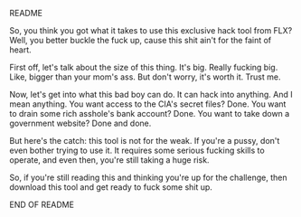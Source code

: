 README

So, you think you got what it takes to use this exclusive hack tool from FLX? Well, you better buckle the fuck up, cause this shit ain't for the faint of heart.

First off, let's talk about the size of this thing. It's big. Really fucking big. Like, bigger than your mom's ass. But don't worry, it's worth it. Trust me.

Now, let's get into what this bad boy can do. It can hack into anything. And I mean anything. You want access to the CIA's secret files? Done. You want to drain some rich asshole's bank account? Done. You want to take down a government website? Done and done.

But here's the catch: this tool is not for the weak. If you're a pussy, don't even bother trying to use it. It requires some serious fucking skills to operate, and even then, you're still taking a huge risk.

So, if you're still reading this and thinking you're up for the challenge, then download this tool and get ready to fuck some shit up.

END OF README 
